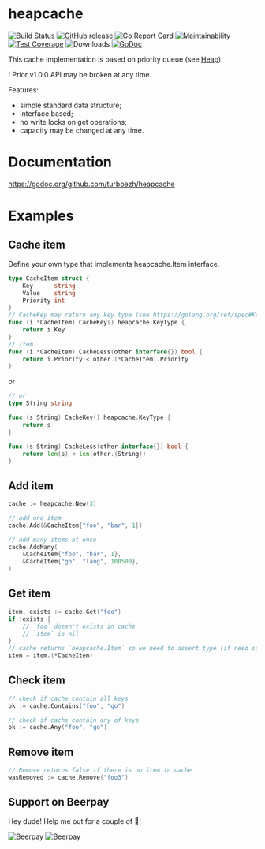 # heapcache
[![Build Status](https://travis-ci.org/turboezh/heapcache.svg)](https://travis-ci.org/turboezh/heapcache)
[![GitHub release](https://img.shields.io/github/release/turboezh/heapcache.svg)](https://github.com/turboezh/heapcache/releases)
[![Go Report Card](https://goreportcard.com/badge/github.com/turboezh/heapcache)](https://goreportcard.com/report/github.com/turboezh/heapcache)
[![Maintainability](https://api.codeclimate.com/v1/badges/de484103003b548529f0/maintainability)](https://codeclimate.com/github/turboezh/heapcache/maintainability)
[![Test Coverage](https://api.codeclimate.com/v1/badges/de484103003b548529f0/test_coverage)](https://codeclimate.com/github/turboezh/heapcache/test_coverage)
![Downloads](https://img.shields.io/github/downloads/turboezh/heapcahce/total.svg)
[![GoDoc](https://godoc.org/github.com/turboezh/heapcache?status.svg)](https://godoc.org/github.com/turboezh/heapcache)

This cache implementation is based on priority queue (see [Heap](https://golang.org/pkg/container/heap/)).

! Prior v1.0.0 API may be broken at any time. 

Features:
 - simple standard data structure;
 - interface based;
 - no write locks on get operations;
 - capacity may be changed at any time.

# Documentation
https://godoc.org/github.com/turboezh/heapcache


# Examples

## Cache item

Define your own type that implements heapcache.Item interface.
```go
type CacheItem struct {
	Key      string
	Value    string
	Priority int
}
// CacheKey may return any key type (see https://golang.org/ref/spec#KeyType)
func (i *CacheItem) CacheKey() heapcache.KeyType {
	return i.Key
}
// Item
func (i *CacheItem) CacheLess(other interface{}) bool {
	return i.Priority < other.(*CacheItem).Priority
}
```
or
```go
// or
type String string

func (s String) CacheKey() heapcache.KeyType {
	return s
}

func (s String) CacheLess(other interface{}) bool {
	return len(s) < len(other.(String))
}
```

## Add item
```go
cache := heapcache.New(3)

// add one item
cache.Add(&CacheItem{"foo", "bar", 1})

// add many items at once
cache.AddMany(
	&CacheItem{"foo", "bar", 1},
	&CacheItem{"go", "lang", 100500},
)
```

## Get item
```go
item, exists := cache.Get("foo")
if !exists {
    // `foo` doesn't exists in cache
    // `item` is nil
}
// cache returns `heapcache.Item` so we need to assert type (if need so)
item = item.(*CacheItem)
```

## Check item
```go
// check if cache contain all keys 
ok := cache.Contains("foo", "go")

// check if cache contain any of keys 
ok := cache.Any("foo", "go")
```

## Remove item
```go
// Remove returns false if there is no item in cache
wasRemoved := cache.Remove("foo3")
```

## Support on Beerpay
Hey dude! Help me out for a couple of :beers:!

[![Beerpay](https://beerpay.io/turboezh/heapcache/badge.svg?style=beer-square)](https://beerpay.io/turboezh/heapcache)  [![Beerpay](https://beerpay.io/turboezh/heapcache/make-wish.svg?style=flat-square)](https://beerpay.io/turboezh/heapcache?focus=wish)